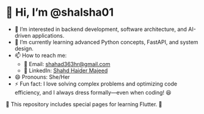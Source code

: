 # 👋 Hi, I’m @shalsha01

- 👀 I’m interested in backend development, software architecture, and AI-driven applications.  
- 🌱 I’m currently learning advanced Python concepts, FastAPI, and system design. 
- 📫 How to reach me:  
  - 📧 Email: shahad363hr@gmail.com  
  - 🔗 LinkedIn: [Shahd Haider Majeed](https://www.linkedin.com/in/shahd-haider-majeed-b43338243/)  
- 😄 Pronouns: She/Her  
- ⚡ Fun fact: I love solving complex problems and optimizing code efficiency, and I always dress formally—even when coding! 😆  

📌 This repository includes special pages for learning Flutter. 🚀  
